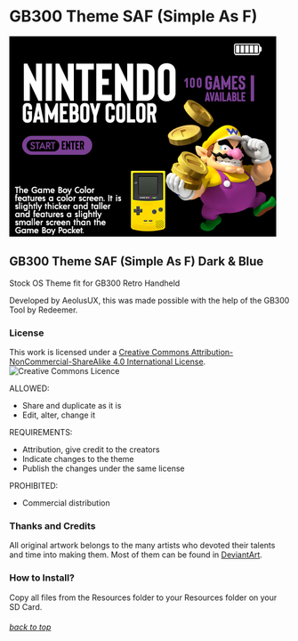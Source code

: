 # GB300 Theme SAF (Simple As F)
![](https://raw.githubusercontent.com/AeolusUX/EpicFrog/main/preview.png)

## GB300 Theme SAF (Simple As F) Dark & Blue
Stock OS Theme fit for GB300 Retro Handheld

Developed by AeolusUX, this was made possible with the help of the GB300 Tool by Redeemer.

### License

This work is licensed under a [Creative Commons Attribution-NonCommercial-ShareAlike 4.0 International License](http://creativecommons.org/licenses/by-nc-sa/4.0/). \
![Creative Commons Licence](https://i.creativecommons.org/l/by-nc-sa/4.0/88x31.png "Creative Commons Licence")

ALLOWED:
- Share and duplicate as it is
- Edit, alter, change it

REQUIREMENTS:
- Attribution, give credit to the creators
- Indicate changes to the theme
- Publish the changes under the same license

PROHIBITED:
- Commercial distribution
### Thanks and Credits

All original artwork belongs to the many artists who devoted their talents and time into making them. 
Most of them can be found in [DeviantArt](http://www.deviantart.com/).

### How to Install?

Copy all files from the Resources folder to your Resources folder on your SD Card.

###### [back to top](https://github.com/AeolusUX/GB300-SAF/)
